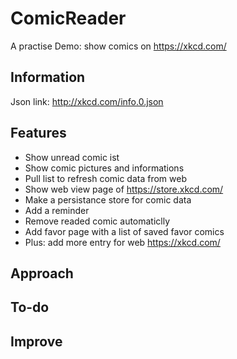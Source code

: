 # ComicReader

A practise Demo: show comics on https://xkcd.com/

## Information

Json link: http://xkcd.com/info.0.json

## Features
* Show unread comic ist
* Show comic pictures and informations
* Pull list to refresh comic data from web
* Show web view page of https://store.xkcd.com/
* Make a persistance store for comic data
* Add a reminder
* Remove readed comic automaticlly
* Add favor page with a list of saved favor comics
* Plus: add more entry for web https://xkcd.com/

## Approach

## To-do

## Improve

